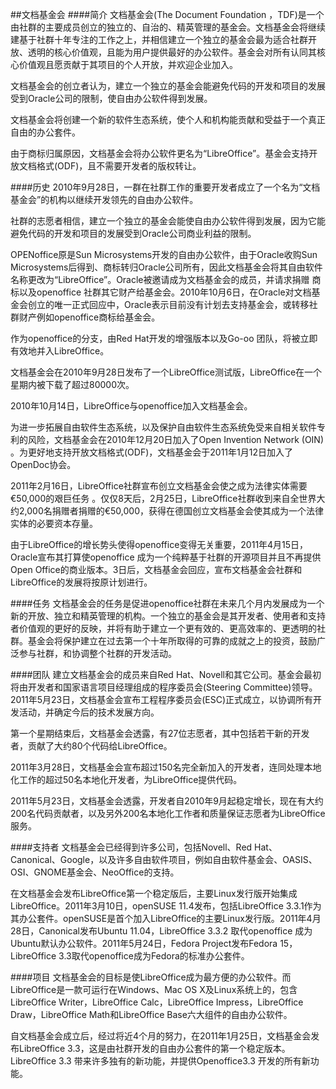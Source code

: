 ##文档基金会
####简介
文档基金会(The Document Foundation ，TDF)是一个由社群的主要成员创立的独立的、自治的、精英管理的基金会。文档基金会将继续建基于社群十年专注的工作之上，并相信建立一个独立的基金会最为适合社群开放、透明的核心价值观，且能为用户提供最好的办公软件。基金会对所有认同其核心价值观且愿贡献于其项目的个人开放，并欢迎企业加入。

文档基金会的创立者认为，建立一个独立的基金会能避免代码的开发和项目的发展受到Oracle公司的限制，使自由办公软件得到发展。

文档基金会将创建一个新的软件生态系统，使个人和机构能贡献和受益于一个真正自由的办公套件。

由于商标归属原因，文档基金会将办公软件更名为“LibreOffice”。基金会支持开放文档格式(ODF)，且不需要开发者的版权转让。

####历史
2010年9月28日，一群在社群工作的重要开发者成立了一个名为“文档基金会”的机构以继续开发领先的自由办公软件。

社群的志愿者相信，建立一个独立的基金会能使自由办公软件得到发展，因为它能避免代码的开发和项目的发展受到Oracle公司商业利益的限制。

OPENoffice原是Sun Microsystems开发的自由办公软件，由于Oracle收购Sun Microsystems后得到、商标转归Oracle公司所有，因此文档基金会将其自由软件名称更改为“LibreOffice”。Oracle被邀请成为文档基金会的成员，并请求捐赠 商标以及openoffice 社群其它财产给基金会。2010年10月6日，在Oracle对文档基金会创立的唯一正式回应中，Oracle表示目前没有计划去支持基金会，或转移社群财产例如openoffice商标给基金会。

作为openoffice的分支，由Red Hat开发的增强版本以及Go-oo 团队，将被立即有效地并入LibreOffice。

文档基金会在2010年9月28日发布了一个LibreOffice测试版，LibreOffice在一个星期内被下载了超过80000次。

2010年10月14日，LibreOffice与openoffice加入文档基金会。

为进一步拓展自由软件生态系统，以及保护自由软件生态系统免受来自相关软件专利的风险，文档基金会在2010年12月20日加入了Open Invention Network (OIN) 。为更好地支持开放文档格式(ODF)，文档基金会于2011年1月12日加入了OpenDoc协会。

2011年2月16日，LibreOffice社群宣布创立文档基金会使之成为法律实体需要€50,000的艰巨任务 。仅仅8天后，2月25日，LibreOffice社群收到来自全世界大约2,000名捐赠者捐赠的€50,000，获得在德国创立文档基金会使其成为一个法律实体的必要资本存量。

由于LibreOffice的增长势头使得openoffice变得无关重要，2011年4月15日，Oracle宣布其打算使openoffice 成为一个纯粹基于社群的开源项目并且不再提供Open Office的商业版本。3日后，文档基金会回应，宣布文档基金会社群和LibreOffice的发展将按原计划进行。

####任务
文档基金会的任务是促进openoffice社群在未来几个月内发展成为一个新的开放、独立和精英管理的机构。一个独立的基金会是其开发者、使用者和支持者价值观的更好的反映，并将有助于建立一个更有效的、更高效率的、更透明的社群。基金会将保护建立在过去第一个十年所取得的可靠的成就之上的投资，鼓励广泛参与社群，和协调整个社群的开发活动。

####团队
建立文档基金会的成员来自Red Hat、Novell和其它公司。基金会最初将由开发者和国家语言项目经理组成的程序委员会(Steering Committee)领导。2011年5月23日，文档基金会宣布工程程序委员会(ESC)正式成立，以协调所有开发活动，并确定今后的技术发展方向。

第一个星期结束后，文档基金会透露，有27位志愿者，其中包括若干新的开发者，贡献了大约80个代码给LibreOffice。

2011年3月28日，文档基金会宣布超过150名完全新加入的开发者，连同处理本地化工作的超过50名本地化开发者，为LibreOffice提供代码。

2011年5月23日，文档基金会透露，开发者自2010年9月起稳定增长，现在有大约200名代码贡献者，以及另外200名本地化工作者和质量保证志愿者为LibreOffice服务。

####支持者
文档基金会已经得到许多公司，包括Novell、Red Hat、Canonical、Google，以及许多自由软件项目，例如自由软件基金会、OASIS、OSI、GNOME基金会、NeoOffice的支持。

在文档基金会发布LibreOffice第一个稳定版后，主要Linux发行版开始集成LibreOffice。2011年3月10日，openSUSE 11.4发布，包括LibreOffice 3.3.1作为其办公套件。openSUSE是首个加入LibreOffice的主要Linux发行版。2011年4月28日，Canonical发布Ubuntu 11.04，LibreOffice 3.3.2 取代openoffice 成为Ubuntu默认办公软件。2011年5月24日，Fedora Project发布Fedora 15，LibreOffice 3.3取代openoffice成为Fedora的标准办公套件。

####项目
文档基金会的目标是使LibreOffice成为最方便的办公软件。而LibreOffice是一款可运行在Windows、Mac OS X及Linux系统上的，包含LibreOffice Writer，LibreOffice Calc，LibreOffice Impress，LibreOffice Draw，LibreOffice Math和LibreOffice Base六大组件的自由办公软件。

自文档基金会成立后，经过将近4个月的努力，在2011年1月25日，文档基金会发布LibreOffice 3.3，这是由社群开发的自由办公套件的第一个稳定版本。LibreOffice 3.3 带来许多独有的新功能，并提供Openoffice3.3 开发的所有新功能。
